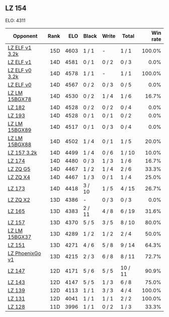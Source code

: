 ## LZ 154 ##

ELO: 4311

Opponent | Rank | ELO | Black | Write | Total | Win rate
---------|-----:|----:|-------|-------|-------|-------:
[LZ ELF v1 3.2k](LZ%20ELF%20v1%203.2k.md) | 15D | 4603 | 1 / 1 | - | 1 / 1 | 100.0%
[LZ ELF v1](LZ%20ELF%20v1.md) | 14D | 4581 | 0 / 1 | 0 / 2 | 0 / 3 | 0.0%
[LZ ELF v0 3.2k](LZ%20ELF%20v0%203.2k.md) | 14D | 4578 | 1 / 1 | - | 1 / 1 | 100.0%
[LZ ELF v0](LZ%20ELF%20v0.md) | 14D | 4567 | 0 / 2 | 0 / 3 | 0 / 5 | 0.0%
[LZ LM 15BGX78](LZ%20LM%2015BGX78.md) | 14D | 4530 | 0 / 2 | 1 / 4 | 1 / 6 | 16.7%
[LZ 182](LZ%20182.md) | 14D | 4528 | 0 / 2 | 0 / 2 | 0 / 4 | 0.0%
[LZ 193](LZ%20193.md) | 14D | 4528 | 0 / 1 | 0 / 1 | 0 / 2 | 0.0%
[LZ LM 15BGX89](LZ%20LM%2015BGX89.md) | 14D | 4517 | 0 / 1 | 0 / 3 | 0 / 4 | 0.0%
[LZ LM 15BGX88](LZ%20LM%2015BGX88.md) | 14D | 4502 | 1 / 4 | 0 / 1 | 1 / 5 | 20.0%
[LZ 157 3.2k](LZ%20157%203.2k.md) | 14D | 4499 | 1 / 4 | 0 / 6 | 1 / 10 | 10.0%
[LZ 174](LZ%20174.md) | 14D | 4480 | 0 / 3 | 1 / 3 | 1 / 6 | 16.7%
[LZ ZQ G5](LZ%20ZQ%20G5.md) | 14D | 4467 | 1 / 2 | 1 / 4 | 2 / 6 | 33.3%
[LZ ZQ X4](LZ%20ZQ%20X4.md) | 14D | 4467 | 1 / 3 | 0 / 1 | 1 / 4 | 25.0%
[LZ 173](LZ%20173.md) | 14D | 4418 | 3 / 10 | 1 / 5 | 4 / 15 | 26.7%
[LZ ZQ X2](LZ%20ZQ%20X2.md) | 13D | 4386 | - | 0 / 3 | 0 / 3 | 0.0%
[LZ 165](LZ%20165.md) | 13D | 4383 | 2 / 11 | 4 / 8 | 6 / 19 | 31.6%
[LZ 157](LZ%20157.md) | 13D | 4370 | 5 / 5 | 3 / 5 | 8 / 10 | 80.0%
[LZ LM 15BGX37](LZ%20LM%2015BGX37.md) | 13D | 4289 | 1 / 2 | 1 / 2 | 2 / 4 | 50.0%
[LZ 151](LZ%20151.md) | 13D | 4271 | 4 / 6 | 5 / 8 | 9 / 14 | 64.3%
[LZ PhoenixGo v1](LZ%20PhoenixGo%20v1.md) | 13D | 4215 | 2 / 3 | 6 / 8 | 8 / 11 | 72.7%
[LZ 147](LZ%20147.md) | 12D | 4171 | 5 / 6 | 5 / 5 | 10 / 11 | 90.9%
[LZ 143](LZ%20143.md) | 12D | 4147 | 5 / 5 | 1 / 3 | 6 / 8 | 75.0%
[LZ 139](LZ%20139.md) | 12D | 4113 | 1 / 1 | 3 / 3 | 4 / 4 | 100.0%
[LZ 131](LZ%20131.md) | 12D | 4041 | 1 / 1 | 1 / 1 | 2 / 2 | 100.0%
[LZ 128](LZ%20128.md) | 11D | 3996 | 1 / 1 | 0 / 2 | 1 / 3 | 33.3%
